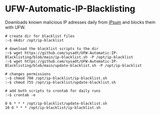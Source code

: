 # UFW-Automatic-IP-Blacklisting

Downloads known malicious IP adresses daily from [IPsum](https://github.com/stamparm/ipsum) and blocks them with UFW.

```
# create dir for blacklist files
:~$ mkdir /opt/ip-blacklist

# download the blacklist scripts to the dir
:~$ wget https://github.com/sysadt/UFW-Automatic-IP-Blacklisting/blob/main/ip-blacklist.sh -P /opt/ip-blacklist
:~$ wget https://github.com/sysadt/UFW-Automatic-IP-Blacklisting/blob/main/update-blacklist.sh -P /opt/ip-blacklist

# changes permissions
:~$ chmod 700 /opt/ip-blacklist/ip-blacklist.sh
:~$ chmod 755 /opt/ip-blacklist/update-blacklist.sh

# add both scripts to crontab for daily runs
:~$ crontab -e

0 6 * * * /opt/ip-blacklist/update-blacklist.sh
10 6 * * * /opt/ip-blacklist/ip-blacklist.sh
```
